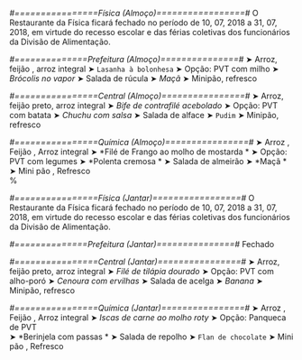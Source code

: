 
*#================Física (Almoço)=================#*
O Restaurante da Física ficará fechado no período de 10, 07, 2018 a 31, 07, 2018, em virtude do recesso escolar e das férias coletivas dos funcionários da Divisão de Alimentação.	

*#==============Prefeitura (Almoço)===============#*
➤ Arroz, feijão , arroz integral
➤ `Lasanha à bolonhesa`
➤ Opção: PVT com milho
➤ *Brócolis no vapor*
➤ Salada de rúcula
➤ *Maçã*
➤ Minipão, refresco

*#================Central (Almoço)================#*
➤ Arroz, feijão preto, arroz integral
➤ *Bife de contrafilé acebolado*
➤ Opção: PVT com batata
➤ *Chuchu com salsa*
➤ Salada de alface
➤ `Pudim`
➤ Minipão, refresco

*#================Química (Almoço)================#*
➤ Arroz ,  Feijão ,  Arroz integral
➤ *Filé de Frango ao molho de mostarda *
➤ Opção: PVT com legumes 
➤ *Polenta cremosa *
➤ Salada de almeirão 
➤ *Maçã *
➤ Mini pão , Refresco  
%

*#================Física (Jantar)=================#*
O Restaurante da Física ficará fechado no período de 10, 07, 2018 a 31, 07, 2018, em virtude do recesso escolar e das férias coletivas dos funcionários da Divisão de Alimentação.	

*#==============Prefeitura (Jantar)===============#*
Fechado

*#================Central (Jantar)================#*
➤ Arroz, feijão preto, arroz integral
➤ *Filé de tilápia dourado*
➤ Opção: PVT com alho-poró
➤ *Cenoura com ervilhas*
➤ Salada de acelga
➤ *Banana*
➤ Minipão, refresco

*#================Química (Jantar)================#*
➤ Arroz ,  Feijão ,  Arroz integral
➤ *Iscas de carne ao molho roty*
➤ Opção: Panqueca de PVT  
➤ *Berinjela com passas  *
➤ Salada de repolho 
➤ `Flan de chocolate`
➤ Mini pão , Refresco
